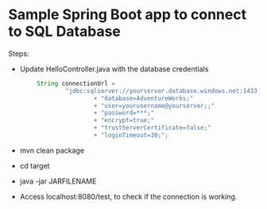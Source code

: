 # Sample Spring Boot app to connect to SQL Database 

Steps:
- Update HelloController.java with the database credentials

```java
		String connectionUrl =
                "jdbc:sqlserver://yourserver.database.windows.net:1433;"
                        + "database=AdventureWorks;"
                        + "user=yourusername@yourserver;;"
                        + "password=***;"
                        + "encrypt=true;"
                        + "trustServerCertificate=false;"
                        + "loginTimeout=30;";
```                        
- mvn clean package
- cd target
- java -jar JARFILENAME

- Access localhost:8080/test, to check if the connection is working.